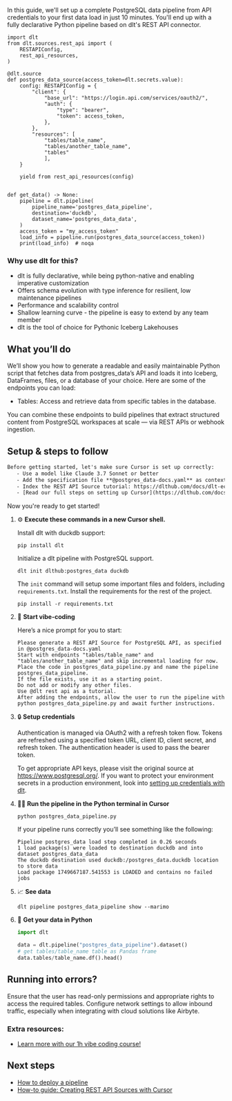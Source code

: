 In this guide, we'll set up a complete PostgreSQL data pipeline from API credentials to your first data load in just 10 minutes. You'll end up with a fully declarative Python pipeline based on dlt's REST API connector.

```python-outcome
import dlt
from dlt.sources.rest_api import (
    RESTAPIConfig,
    rest_api_resources,
)

@dlt.source
def postgres_data_source(access_token=dlt.secrets.value):
    config: RESTAPIConfig = {
        "client": {
            "base_url": "https://login.api.com/services/oauth2/",
            "auth": {
                "type": "bearer",
                "token": access_token,
            },
        },
        "resources": [
            "tables/table_name",
            "tables/another_table_name",
            "tables"
            ],
    }

    yield from rest_api_resources(config)


def get_data() -> None:
    pipeline = dlt.pipeline(
        pipeline_name='postgres_data_pipeline',
        destination='duckdb',
        dataset_name='postgres_data_data', 
    )
    access_token = "my_access_token"
    load_info = pipeline.run(postgres_data_source(access_token))
    print(load_info)  # noqa
```

### Why use dlt for this?

- dlt is fully declarative, while being python-native and enabling imperative customization
- Offers schema evolution with type inference for resilient, low maintenance pipelines
- Performance and scalability control
- Shallow learning curve - the pipeline is easy to extend by any team member
- dlt is the tool of choice for Pythonic Iceberg Lakehouses

## What you’ll do

We’ll show you how to generate a readable and easily maintainable Python script that fetches data from postgres_data’s API and loads it into Iceberg, DataFrames, files, or a database of your choice. Here are some of the endpoints you can load:

- Tables: Access and retrieve data from specific tables in the database.

You can combine these endpoints to build pipelines that extract structured content from PostgreSQL workspaces at scale — via REST APIs or webhook ingestion.

## Setup & steps to follow

```default
Before getting started, let's make sure Cursor is set up correctly:
   - Use a model like Claude 3.7 Sonnet or better
   - Add the specification file **@postgres_data-docs.yaml** as context
   - Index the REST API Source tutorial: https://dlthub.com/docs/dlt-ecosystem/verified-sources/rest_api/ and add it to context as **@dlt rest api**
   - [Read our full steps on setting up Cursor](https://dlthub.com/docs/dlt-ecosystem/llm-tooling/cursor-restapi#23-configuring-cursor-with-documentation)
```

Now you're ready to get started! 

1. ⚙️ **Execute these commands in a new Cursor shell.**
    
    Install dlt with duckdb support:
    ```shell
    pip install dlt
    ```

    Initialize a dlt pipeline with PostgreSQL support.
    ```shell
    dlt init dlthub:postgres_data duckdb
    ```

    The `init` command will setup some important files and folders, including `requirements.txt`. Install the requirements for the rest of the project.
    ```shell
    pip install -r requirements.txt
    ```
    
2. 🤠 **Start vibe-coding**
    
    Here’s a nice prompt for you to start: 
    
    ```prompt
    Please generate a REST API Source for PostgreSQL API, as specified in @postgres_data-docs.yaml 
    Start with endpoints "tables/table_name" and "tables/another_table_name" and skip incremental loading for now. 
    Place the code in postgres_data_pipeline.py and name the pipeline postgres_data_pipeline. 
    If the file exists, use it as a starting point. 
    Do not add or modify any other files. 
    Use @dlt rest api as a tutorial. 
    After adding the endpoints, allow the user to run the pipeline with python postgres_data_pipeline.py and await further instructions.
    ```

    
3. 🔒 **Setup credentials** 
    
    Authentication is managed via OAuth2 with a refresh token flow. Tokens are refreshed using a specified token URL, client ID, client secret, and refresh token. The authentication header is used to pass the bearer token.
    
    To get appropriate API keys, please visit the original source at https://www.postgresql.org/.
    If you want to protect your environment secrets in a production environment, look into [setting up credentials with dlt](https://dlthub.com/docs/walkthroughs/add_credentials).
    
4. 🏃‍♀️ **Run the pipeline in the Python terminal in Cursor**
    
    ```shell
    python postgres_data_pipeline.py
    ```
    
    If your pipeline runs correctly you’ll see something like the following:
    
    ```shell
    Pipeline postgres_data load step completed in 0.26 seconds
    1 load package(s) were loaded to destination duckdb and into dataset postgres_data_data
    The duckdb destination used duckdb:/postgres_data.duckdb location to store data
    Load package 1749667187.541553 is LOADED and contains no failed jobs
    ```
    
5. 📈 **See data**
    
    ```shell
    dlt pipeline postgres_data_pipeline show --marimo
    ```
    
6. 🐍 **Get your data in Python**
    
    ```python
    import dlt

   data = dlt.pipeline("postgres_data_pipeline").dataset()
   # get tables/table_name table as Pandas frame
   data.tables/table_name.df().head()
    ```

## Running into errors?

Ensure that the user has read-only permissions and appropriate rights to access the required tables. Configure network settings to allow inbound traffic, especially when integrating with cloud solutions like Airbyte.

### Extra resources:

- [Learn more with our 1h vibe coding course!](https://www.youtube.com/watch?v=GGid70rnJuM)

## Next steps

- [How to deploy a pipeline](https://dlthub.com/docs/walkthroughs/deploy-a-pipeline)
- [How-to guide: Creating REST API Sources with Cursor](https://dlthub.com/docs/dlt-ecosystem/llm-tooling/cursor-restapi)